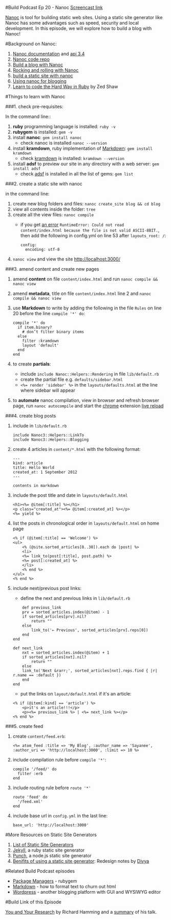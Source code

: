 #Build Podcast Ep 20 - Nanoc
[Screencast link ](http://build-podcast.com/nanoc/)

[Nanoc](http://nanoc.stoneship.org/) is tool for building static web sites. Using a static site generator like Nanoc has some advantages such as speed, security and local development. In this episode, we will explore how to build a blog with Nanoc!

#Background on Nanoc:

1. [Nanoc documentation](http://nanoc.stoneship.org/docs/1-introduction/) and [api 3.4](http://nanoc.stoneship.org/docs/api/3.4/Nanoc.html)
2. [Nanoc code repo](https://github.com/ddfreyne/nanoc)
3. [Build a blog with Nanoc](http://www.danhoey.com/blog/2011_09_23_building_a_blog_with_nanoc/)
4. [Rocking and rolling with Nanoc](http://zameermanji.com/blog/2012/6/15/rocking-and-rolling-with-nanoc/)
5. [build a static site with nanoc](http://clarkdave.net/2012/02/building-a-static-blog-with-nanoc/)
6. [Using nanoc for blogging](http://logs.drbig.one.pl/articles/using_nanoc_for_blogging.html)
7. [Learn to code the Hard Way in Ruby](http://ruby.learncodethehardway.org/book/) by Zed Shaw

#Things to learn with Nanoc


###1. check pre-requisites:

In the command line::

1. **ruby** programming language is installed: `ruby -v`
2. **rubygem** is installed: `gem -v`
3. install **nanoc**: `gem install nanoc` 
    - check nanoc is installed `nanoc --version`
4. install **kramdown**, ruby implementation of [Markdown](http://daringfireball.net/projects/markdown/): `gem install kramdown`
    - check [kramdown](http://kramdown.rubyforge.org/) is installed: `kramdown --version`
5. install **adsf** to preview our site in any directory with a web server: `gem install adsf`
    - check [adsf](http://stoneship.org/software/adsf/) is installed in all the list of gems: `gem list`

###2. create a static site with nanoc

in the command line:

1. create new blog folders and files: `nanoc create_site blog && cd blog`
2. view all contents inside the folder: `tree`
3. create all the view files: `nanoc compile`
    - if you get [an error](https://github.com/ddfreyne/nanoc/issues/69) `RuntimeError: Could not read content/index.html because the file is not valid ASCII-8BIT.`, then add the following in config.yml on line 53 after `layouts_root: /`:
    
        ```
        config:
          encoding: utf-8
        ```
4. `nanoc view` and view the site [http://localhost:3000/](http://localhost:3000/)

###3. amend content and create new pages

1. amend **content** on file `content/index.html` and run `nanoc compile && nanoc view`
2. amend **metadata**, title on file `content/index.html` line 2 and `nanoc compile && nanoc view`
3. use **Markdown** to write by adding the following in the file `Rules` on line 20 before the line `compile '*' do`:
    
    ```
    compile '*' do
      if item.binary?
        # don’t filter binary items
      else
        filter :kramdown
        layout 'default'
      end
    end
    ```
4. to create **partials**:
    - include `include Nanoc::Helpers::Rendering` in file `lib/default.rb`
    - create the partial file e.g. `defaults/sidebar.html`
    - `<%= render 'sidebar' %>` in the `layouts/defaults.html` at the line where sidebar will appear
5. to **automate** nanoc compilation, view in browser and refresh browser page, run `nanoc autocompile` and start the [chrome](https://www.google.com/intl/en/chrome/browser/) extension [live reload](https://chrome.google.com/webstore/detail/livereload/jnihajbhpnppcggbcgedagnkighmdlei)

###4. create blog posts

1. include in `lib/default.rb`

    ```
    include Nanoc3::Helpers::LinkTo
    include Nanoc3::Helpers::Blogging
    ```
1. create 4 articles in `content/*.html` with the following format:

    
    ```
    ---
    kind: article
    title: Hello World
    created_at: 1 September 2012
    ---
    
    contents in markdown

    ```
3. include the post title and date in `layouts/default.html`

    ```
    <h1><%= @item[:title] %></h1>
    <p class="created_at"><%= @item[:created_at] %></p>
    <%= yield %>
    ```
2. list the posts in chronological order in `layouts/default.html` on home page

    ```
    <% if (@item[:title] == 'Welcome') %>
    <ul>
        <% (@site.sorted_articles[0..30]).each do |post| %>
        <li>
        <%= link_to(post[:title], post.path) %>
        <%= post[:created_at] %>
        </li>
        <% end %>
    </ul>
    <% end %>
    ```
3. include next/previous post links:
    - define the next and previous links in `lib/default.rb`
    
    ```
        def previous_link
    	prv = sorted_articles.index(@item) - 1
    	if sorted_articles[prv].nil?
    		return ""
    	else
    		link_to('← Previous', sorted_articles[prv].reps[0])
    	end
    end
    
    def next_link
    	nxt = sorted_articles.index(@item) + 1
    	if sorted_articles[nxt].nil?
    		return ""
    	else
    	link_to('Next &rarr;', sorted_articles[nxt].reps.find { |r| r.name == :default })
    	end
    end
    ```
    - put the links on `layout/default.html` if it's an article:
    
    ```
    <% if (@item[:kind] == 'article') %>
        <p>it's an article!!!</p>
        <p><%= previous_link %> | <%= next_link %></p>
    <% end %>
    ```

###5. create feed

1. create `content/feed.erb`:
    
    ```
    <%= atom_feed :title => 'My Blog', :author_name => 'Sayanee', :author_uri => 'http://localhost:3000', :limit => 10 %>
    ```
2. include compilation rule before `compile '*'`:
    
    ```
    compile '/feed/' do
      filter :erb
    end
    ```
3. include routing rule before `route '*'`

    ```
    route 'feed' do
      '/feed.xml'
    end
    ```
4. include base url in `config.yml` in the last line:

    ```
    base_url: 'http://localhost:3000'
    ```

#More Resources on Static Site Generators

1. [List of Static Site Generators](http://nanoc.stoneship.org/docs/1-introduction/#similar-projects)
2. [Jekyll](http://jekyllrb.com/), a ruby static site generator
3. [Punch](http://laktek.github.com/punch/), a node.js static site generator
4. [Benifits of using a static site generator](http://nimbupani.com/redesign-notes.html): Redesign notes by [Divya](http://twitter.com/divya)

#Related Build Podcast episodes

- [Package Managers](http://build-podcast.com/package-managers/) - rubygem
- [Markdown](http://build-podcast.com/markdown/) - how to format text to churn out html
- [Wordpress](http://build-podcast.com/wordpress/) - another blogging platform with GUI and WYSIWYG editor

#Build Link of this Episode

[You and Your Research](http://www.cs.virginia.edu/~robins/YouAndYourResearch.html) by Richard Hamming and a [summary](http://www.gfz-potsdam.de/portal/gfz/Services/PHD+Studenten/Ressourcen/PDFfolder/Hamming+Rules;jsessionid=9AD800FF23C7491A4FC21D3746AA926A?binary=true&status=300&language=en) of his talk.